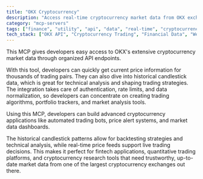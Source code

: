 ```yaml
---
title: "OKX Cryptocurrency"
description: "Access real-time cryptocurrency market data from OKX exchange via API endpoints for candlestick patterns and price information."
category: "mcp-servers"
tags: ["finance", "utility", "api", "data", "real-time", "cryptocurrency", "trading", "market data"]
tech_stack: ["OKX API", "Cryptocurrency Trading", "Financial Data", "WebSocket", "REST API", "Automated Trading", "Technical Analysis"]
---
```


This MCP gives developers easy access to OKX's extensive cryptocurrency market data through organized API endpoints.

With this tool, developers can quickly get current price information for thousands of trading pairs. They can also dive into historical candlestick data, which is great for technical analysis and shaping trading strategies. The integration takes care of authentication, rate limits, and data normalization, so developers can concentrate on creating trading algorithms, portfolio trackers, and market analysis tools.

Using this MCP, developers can build advanced cryptocurrency applications like automated trading bots, price alert systems, and market data dashboards.

The historical candlestick patterns allow for backtesting strategies and technical analysis, while real-time price feeds support live trading decisions. This makes it perfect for fintech applications, quantitative trading platforms, and cryptocurrency research tools that need trustworthy, up-to-date market data from one of the largest cryptocurrency exchanges out there.